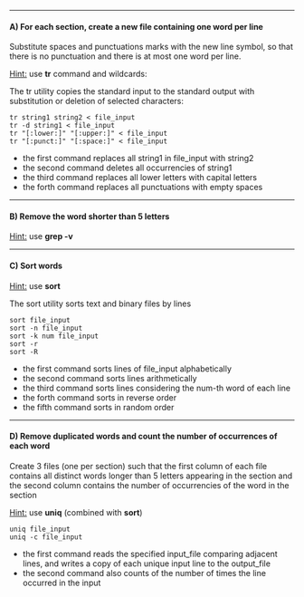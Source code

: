 

-----------

#### A) For each section, create a new file containing one word per line
	
Substitute spaces and punctuations marks with the new line symbol, 
so that there is no punctuation and there is at most one word per line.

<u>Hint:</u> use **tr** command and wildcards:

The tr utility copies the standard input to the standard output with 
substitution or deletion of selected characters:

```
tr string1 string2 < file_input
tr -d string1 < file_input
tr "[:lower:]" "[:upper:]" < file_input
tr "[:punct:]" "[:space:]" < file_input
```

- the first command replaces all string1 in file_input with string2
- the second command deletes all occurrencies of string1
- the third command replaces all lower letters with capital letters
- the forth command replaces all punctuations with empty spaces

-----------

#### B) Remove the word shorter than 5 letters

<u>Hint:</u> use **grep -v**

--------

#### C) Sort words

<u>Hint:</u> use **sort**

The sort utility sorts text and binary files by lines

```
sort file_input
sort -n file_input
sort -k num file_input
sort -r
sort -R  
```

- the first command sorts lines of file_input alphabetically
- the second command sorts lines arithmetically
- the third command sorts lines considering the num-th word of each line
- the forth command sorts in reverse order 
- the fifth command sorts in random order

------------

#### D) Remove duplicated words and count the number of occurrences of each word

Create 3 files (one per section) such that the first column of each file contains 
all distinct words longer than 5 letters appearing in the section and the second column contains the number of occurrencies of 
the word in the section

<u>Hint:</u> use **uniq** (combined with **sort**)


```
uniq file_input 
uniq -c file_input
```

- the first command reads the specified input_file comparing adjacent lines, 
and writes a copy of each unique input line to the output_file
- the second command also counts of the number of times the 
line occurred in the input

